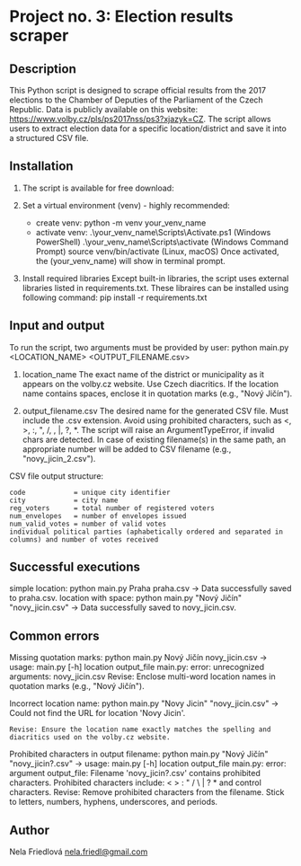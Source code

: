 # Project no. 3: Election results scraper
## Description
This Python script is designed to scrape official results from the 2017 elections to the Chamber of Deputies of the Parliament of the Czech Republic. Data is publicly available on this website: https://www.volby.cz/pls/ps2017nss/ps3?xjazyk=CZ.
The script allows users to extract election data for a specific location/district and save it into a structured CSV file.

## Installation
1. The script is available for free download:

2. Set a virtual environment (venv) - highly recommended:
    - create venv:      python -m venv your_venv_name
    - activate venv:    .\your_venv_name\Scripts\Activate.ps1 (Windows PowerShell)
                        .\your_venv_name\Scripts\activate     (Windows Command Prompt)
                        source venv/bin/activate              (Linux, macOS)
    Once activated, the (your_venv_name) will show in terminal prompt.

3. Install required libraries
    Except built-in libraries, the script uses external libraries listed in requirements.txt. These libraires can be installed using following command: pip install -r requirements.txt
    
## Input and output

To run the script, two arguments must be provided by user: python main.py <LOCATION_NAME> <OUTPUT_FILENAME.csv>
1. location_name 
    The exact name of the district or municipality as it appears on the volby.cz website.
    Use Czech diacritics. If the location name contains spaces, enclose it in quotation marks 
    (e.g., "Nový Jičín").

2. output_filename.csv
    The desired name for the generated CSV file.
    Must include the .csv extension. Avoid using prohibited characters, such as  <, >, :, ", /, \, |, ?, *. The script will raise an ArgumentTypeError, if invalid chars are detected. In case of existing filename(s) in the same path, an appropriate number will be added to CSV filename (e.g., "novy_jicin_2.csv").

CSV file output structure:

    code            = unique city identifier
    city            = city name
    reg_voters      = total number of registered voters
    num_envelopes   = number of envelopes issued
    num_valid_votes = number of valid votes
    individual political parties (aphabetically ordered and separated in columns) and number of votes received
    
## Successful executions
simple location:     python main.py Praha praha.csv                -> Data successfully saved to praha.csv.
location with space: python main.py "Nový Jičín" "novy_jicin.csv"  -> Data successfully saved to novy_jicin.csv.

## Common errors
Missing quotation marks:
    python main.py Nový Jičín novy_jicin.csv      -> usage: main.py [-h] location output_file
                                                     main.py: error: unrecognized arguments: novy_jicin.csv
    Revise: Enclose multi-word location names in quotation marks (e.g., "Nový Jičín").

Incorrect location name:
    python main.py "Novy Jicin" "novy_jicin.csv"  -> Could not find the URL for location 'Novy Jicin'.

    Revise: Ensure the location name exactly matches the spelling and diacritics used on the volby.cz website.

Prohibited characters in output filename:
    python main.py "Nový Jičín" "novy_jicin?.csv" -> usage: main.py [-h] location output_file
                                                    main.py: error: argument output_file: Filename 'novy_jicin?.csv' contains prohibited characters.
                                                    Prohibited characters include: < > : " / \ | ? * and control characters.
    Revise: Remove prohibited characters from the filename. 
            Stick to letters, numbers, hyphens, underscores, and periods.

## Author
Nela Friedlová
nela.friedl@gmail.com